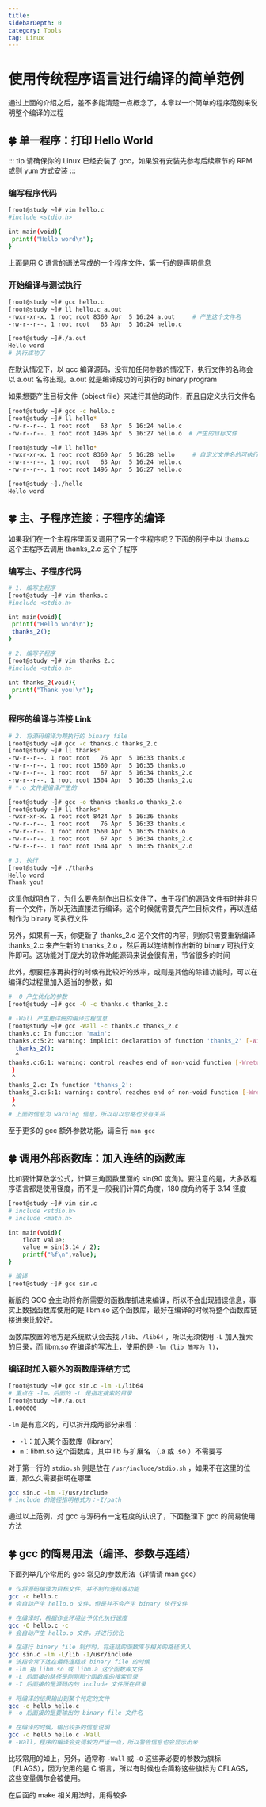 ```yaml
---
title: 
sidebarDepth: 0 
category: Tools 
tag: Linux
---
```

# 使用传统程序语言进行编译的简单范例

通过上面的介绍之后，差不多能清楚一点概念了，本章以一个简单的程序范例来说明整个编译的过程

## 🍀 单一程序：打印 Hello World

::: tip
请确保你的 Linux 已经安装了 gcc，如果没有安装先参考后续章节的 RPM 或则 yum 方式安装
:::

### 编写程序代码

```bash
[root@study ~]# vim hello.c
#include <stdio.h>

int main(void){
 printf("Hello word\n");
}
```

上面是用 C 语言的语法写成的一个程序文件，第一行的是声明信息

### 开始编译与测试执行

```bash
[root@study ~]# gcc hello.c 
[root@study ~]# ll hello.c a.out 
-rwxr-xr-x. 1 root root 8360 Apr  5 16:24 a.out		# 产生这个文件名
-rw-r--r--. 1 root root   63 Apr  5 16:24 hello.c

[root@study ~]#./a.out 
Hello word
# 执行成功了
```

在默认情况下，以 gcc 编译源码，没有加任何参数的情况下，执行文件的名称会以  a.out 名称出现。a.out 就是编译成功的可执行的 binary program

如果想要产生目标文件（object file）来进行其他的动作，而且自定义执行文件名

```bash
[root@study ~]# gcc -c hello.c 
[root@study ~]# ll hello*
-rw-r--r--. 1 root root   63 Apr  5 16:24 hello.c
-rw-r--r--. 1 root root 1496 Apr  5 16:27 hello.o  # 产生的目标文件

[root@study ~]# ll hello*
-rwxr-xr-x. 1 root root 8360 Apr  5 16:28 hello		# 自定义文件名的可执行文件 -o 
-rw-r--r--. 1 root root   63 Apr  5 16:24 hello.c
-rw-r--r--. 1 root root 1496 Apr  5 16:27 hello.o

[root@study ~]./hello 
Hello word
```

## 🍀 主、子程序连接：子程序的编译

如果我们在一个主程序里面又调用了另一个字程序呢？下面的例子中以 thans.c 这个主程序去调用 thanks_2.c 这个子程序

### 编写主、子程序代码

```bash
# 1. 编写主程序
[root@study ~]# vim thanks.c
#include <stdio.h>

int main(void){
 printf("Hello word\n");
 thanks_2();
}

# 2. 编写子程序
[root@study ~]# vim thanks_2.c
#include <stdio.h>

int thanks_2(void){
 printf("Thank you!\n");
}
```

### 程序的编译与连接 Link

```bash
# 2. 将源码编译为颗执行的 binary file
[root@study ~]# gcc -c thanks.c thanks_2.c 
[root@study ~]# ll thanks*
-rw-r--r--. 1 root root   76 Apr  5 16:33 thanks.c
-rw-r--r--. 1 root root 1560 Apr  5 16:35 thanks.o
-rw-r--r--. 1 root root   67 Apr  5 16:34 thanks_2.c
-rw-r--r--. 1 root root 1504 Apr  5 16:35 thanks_2.o
# *.o 文件是编译产生的

[root@study ~]# gcc -o thanks thanks.o thanks_2.o 
[root@study ~]# ll thanks*
-rwxr-xr-x. 1 root root 8424 Apr  5 16:36 thanks
-rw-r--r--. 1 root root   76 Apr  5 16:33 thanks.c
-rw-r--r--. 1 root root 1560 Apr  5 16:35 thanks.o
-rw-r--r--. 1 root root   67 Apr  5 16:34 thanks_2.c
-rw-r--r--. 1 root root 1504 Apr  5 16:35 thanks_2.o

# 3. 执行
[root@study ~]# ./thanks 
Hello word
Thank you!
```

这里你就明白了，为什么要先制作出目标文件了，由于我们的源码文件有时并非只有一个文件，所以无法直接进行编译。这个时候就需要先产生目标文件，再以连结制作为 binary 可执行文件

另外，如果有一天，你更新了 thanks_2.c 这个文件的内容，则你只需要重新编译 thanks_2.c 来产生新的  thanks_2.o ，然后再以连结制作出新的 binary 可执行文件即可。这功能对于庞大的软件功能源码来说会很有用，节省很多的时间

此外，想要程序再执行的时候有比较好的效率，或则是其他的除错功能时，可以在编译的过程里加入适当的参数，如

```bash
# -O 产生优化的参数
[root@study ~]# gcc -O -c thanks.c thanks_2.c

# -Wall 产生更详细的编译过程信息
[root@study ~]# gcc -Wall -c thanks.c thanks_2.c
thanks.c: In function 'main':
thanks.c:5:2: warning: implicit declaration of function 'thanks_2' [-Wimplicit-function-declaration]
  thanks_2();
  ^
thanks.c:6:1: warning: control reaches end of non-void function [-Wreturn-type]
 }
 ^
thanks_2.c: In function 'thanks_2':
thanks_2.c:5:1: warning: control reaches end of non-void function [-Wreturn-type]
 }
 ^
# 上面的信息为 warning 信息，所以可以忽略也没有关系
```

至于更多的 gcc 额外参数功能，请自行 `man gcc`

## 🍀 调用外部函数库：加入连结的函数库

比如要计算数学公式，计算三角函数里面的 sin(90 度角)。要注意的是，大多数程序语言都是使用径度，而不是一般我们计算的角度，180 度角约等于 3.14 径度

```bash
[root@study ~]# vim sin.c
# include <stdio.h>
# include <math.h>

int main(void){
	float value;
	value = sin(3.14 / 2);
	printf("%f\n",value);
}

# 编译
[root@study ~]# gcc sin.c 
```

新版的 GCC 会主动将你所需要的函数库抓进来编译，所以不会出现错误信息，事实上数据函数库使用的是 libm.so 这个函数库，最好在编译的时候将整个函数库链接进来比较好。

函数库放置的地方是系统默认会去找 `/lib`、`/lib64` ，所以无须使用 `-L` 加入搜索的目录，而 libm.so 在编译的写法上，使用的是 `-lm (lib 简写为 l)`，

### 编译时加入额外的函数库连结方式

```bash
[root@study ~]# gcc sin.c -lm -L/lib64
# 重点在 -lm，后面的 -L 是指定搜索的目录
[root@study ~]#./a.out 
1.000000
```

`-lm` 是有意义的，可以拆开成两部分来看：

- `-l`：加入某个函数库（library）
- `m`：libm.so 这个函数库，其中 lib 与扩展名 （.a 或 .so ）不需要写

对于第一行的 `stdio.sh` 则是放在 `/usr/include/stdio.sh` ，如果不在这里的位置，那么久需要指明在哪里

```bash
gcc sin.c -lm -I/usr/include
# include 的路径指明格式为：-I/path
```

通过以上范例，对 gcc 与源码有一定程度的认识了，下面整理下 gcc 的简易使用方法

## 🍀 gcc 的简易用法（编译、参数与连结）

下面列举几个常用的 gcc 常见的参数用法（详情请 man gcc）

```bash
# 仅将源码编译为目标文件，并不制作连结等功能
gcc -c hello.c
# 会自动产生 hello.o 文件，但是并不会产生 binary 执行文件

# 在编译时，根据作业环境给予优化执行速度
gcc -O hello.c -c
# 会自动产生 hello.o 文件，并进行优化

# 在进行 binary file 制作时，将连结的函数库与相关的路径填入
gcc sin.c -lm -L/lib -I/usr/include
# 该指令常下达在最终连结成 binary file 的时候
# -lm 指 libm.so 或 libm.a 这个函数库文件
# -L 后面接的路径是刚刚那个函数库的搜索目录
# -I 后面接的是源码内的 include 文件所在目录

# 将编译的结果输出到某个特定的文件
gcc -o hello hello.c
# -o 后面接的是要输出的 binary file 文件名

# 在编译的时候，输出较多的信息说明
gcc -o hello hello.c -Wall
# -Wall，程序的编译会变得较为严谨一点，所以警告信息也会显示出来

```

比较常用的如上，另外，通常称 `-Wall` 或 `-O` 这些非必要的参数为旗标 （FLAGS），因为使用的是  C 语言，所以有时候也会简称这些旗标为 CFLAGS，这些变量偶尔会被使用。

在后面的 make 相关用法时，用得较多

